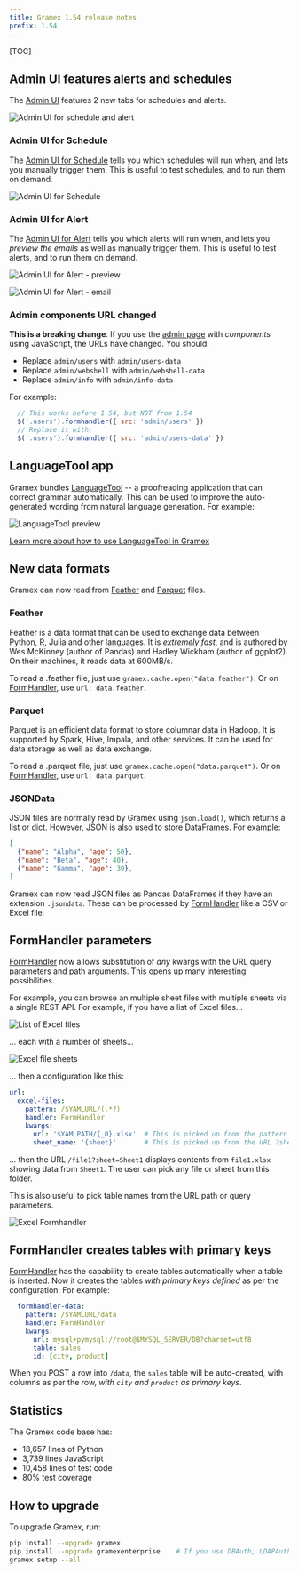 ```yaml
---
title: Gramex 1.54 release notes
prefix: 1.54
...
```


[TOC]

## Admin UI features alerts and schedules

The [Admin UI](../../admin/admin/) features 2 new tabs for schedules and alerts.

![Admin UI for schedule and alert](admin-ui.png)

### Admin UI for Schedule

The [Admin UI for Schedule](../../admin/admin/schedule) tells you which
schedules will run when, and lets you manually trigger them. This is useful to
test schedules, and to run them on demand.

![Admin UI for Schedule](admin-schedule.gif)

### Admin UI for Alert

The [Admin UI for Alert](../../admin/admin/schedule) tells you which alerts will
run when, and lets you *preview the emails* as well as manually trigger them.
This is useful to test alerts, and to run them on demand.

![Admin UI for Alert - preview](admin-alert-preview.gif)

![Admin UI for Alert - email](admin-alert-mail.gif)

### Admin components URL changed

**This is a breaking change**. If you use the [admin page](../../admin/) with
*components* using JavaScript, the URLs have changed. You should:

- Replace `admin/users` with `admin/users-data`
- Replace `admin/webshell` with `admin/webshell-data`
- Replace `admin/info` with `admin/info-data`

For example:

```js
  // This works before 1.54, but NOT from 1.54
  $('.users').formhandler({ src: 'admin/users' })
  // Replace it with:
  $('.users').formhandler({ src: 'admin/users-data' })
```


## LanguageTool app

Gramex bundles [LanguageTool](../../languagetool/) -- a proofreading application
that can correct grammar automatically. This can be used to improve the auto-
generated wording from natural language generation. For example:

![LanguageTool preview](languagetool.gif)

[Learn more about how to use LanguageTool in Gramex](../../languagetool/)

## New data formats

Gramex can now read from [Feather](https://blog.rstudio.com/2016/03/29/feather/)
and [Parquet](https://parquet.apache.org/) files.

### Feather

Feather is a data format that can be used to exchange data between Python, R,
Julia and other languages. It is *extremely fast*, and is authored by
Wes McKinney (author of Pandas) and Hadley Wickham (author of ggplot2). On their
machines, it reads data at 600MB/s.

To read a .feather file, just use `gramex.cache.open("data.feather")`. Or on
[FormHandler](../../formhandler/), use `url: data.feather`.

### Parquet

Parquet is an efficient data format to store columnar data in Hadoop. It is
supported by Spark, Hive, Impala, and other services. It can be used for
data storage as well as data exchange.

To read a .parquet file, just use `gramex.cache.open("data.parquet")`. Or on
[FormHandler](../../formhandler/), use `url: data.parquet`.

### JSONData

JSON files are normally read by Gramex using `json.load()`, which returns a
list or dict. However, JSON is also used to store DataFrames. For example:

```json
[
  {"name": "Alpha", "age": 50},
  {"name": "Beta", "age": 40},
  {"name": "Gamma", "age": 30},
]
```

Gramex can now read JSON files as Pandas DataFrames if they have an extension
`.jsondata`. These can be processed by [FormHandler](../../formhandler/) like
a CSV or Excel file.


## FormHandler parameters

[FormHandler](../../formhandler/) now allows substitution of *any* kwargs with
the URL query parameters and path arguments. This opens up many interesting
possibilities.

For example, you can browse an multiple sheet files with multiple sheets
via a single REST API. For example, if you have a list of Excel files...

![List of Excel files](excel-file-list.png)

... each with a number of sheets...

![Excel file sheets](excel-sheet.png)

... then a configuration like this:

```yaml
url:
  excel-files:
    pattern: /$YAMLURL/(.*?)
    handler: FormHandler
    kwargs:
      url: '$YAMLPATH/{_0}.xlsx'  # This is picked up from the pattern (.*?)
      sheet_name: '{sheet}'       # This is picked up from the URL ?sheet=
```

... then the URL `/file1?sheet=Sheet1` displays contents from `file1.xlsx`
showing data from `Sheet1`. The user can pick any file or sheet from this
folder.

This is also useful to pick table names from the URL path or query parameters.

![Excel Formhandler](excel-formhandler.png)


## FormHandler creates tables with primary keys

[FormHandler](../../formhandler/) has the capability to create tables
automatically when a table is inserted. Now it creates the tables *with primary
keys defined* as per the configuration. For example:

```yaml
  formhandler-data:
    pattern: /$YAMLURL/data
    handler: FormHandler
    kwargs:
      url: mysql+pymysql://root@$MYSQL_SERVER/DB?charset=utf8
      table: sales
      id: [city, product]
```

When you POST a row into `/data`, the `sales` table will be auto-created, with
columns as per the row, *with `city` and `product` as primary keys*.


## Statistics

The Gramex code base has:

- 18,657 lines of Python
- 3,739 lines JavaScript
- 10,458 lines of test code
- 80% test coverage

## How to upgrade

To upgrade Gramex, run:

```bash
pip install --upgrade gramex
pip install --upgrade gramexenterprise    # If you use DBAuth, LDAPAuth, etc.
gramex setup --all
```
